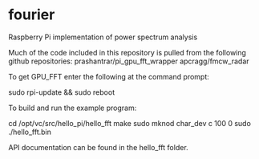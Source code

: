 # fourier
Raspberry Pi implementation of power spectrum analysis

Much of the code included in this repository is pulled from the following github repositories:
prashantrar/pi_gpu_fft_wrapper
apcragg/fmcw_radar

To get GPU_FFT enter the following at the command prompt:

sudo rpi-update && sudo reboot

To build and run the example program:

cd /opt/vc/src/hello_pi/hello_fft
make
sudo mknod char_dev c 100 0
sudo ./hello_fft.bin

API documentation can be found in the hello_fft folder.
